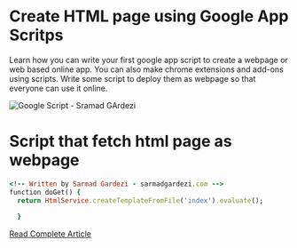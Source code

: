 # Create HTML page using Google App Scritps
Learn how you can write your first google app script to create a webpage or web based online app. You can also make chrome extensions and add-ons using scripts. Write some script to deploy them as webpage so that everyone can use it online.

![Google Script - Sramad GArdezi](https://i.imgur.com/F59FaO1.png "Google App Scripts")

# Script that fetch html page as webpage

```ruby
<!-- Written by Sarmad Gardezi - sarmadgardezi.com -->
function doGet() {
  return HtmlService.createTemplateFromFile('index').evaluate();
  
  }
```

[Read Complete Article](http://thedevelopers.pk/?p=280)
